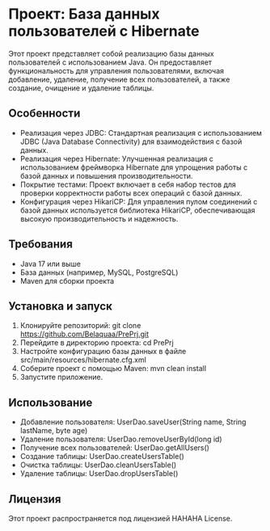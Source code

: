 # Проект: База данных пользователей с Hibernate

Этот проект представляет собой реализацию базы данных пользователей с использованием Java. Он предоставляет функциональность для управления пользователями, включая добавление, удаление, получение всех пользователей, а также создание, очищение и удаление таблицы.

## Особенности

- Реализация через JDBC: Стандартная реализация с использованием JDBC (Java Database Connectivity) для взаимодействия с базой данных.
- Реализация через Hibernate: Улучшенная реализация с использованием фреймворка Hibernate для упрощения работы с базой данных и повышения производительности.
- Покрытие тестами: Проект включает в себя набор тестов для проверки корректности работы всех операций с базой данных.
- Конфигурация через HikariCP: Для управления пулом соединений с базой данных используется библиотека HikariCP, обеспечивающая высокую производительность и надежность.

## Требования

- Java 17 или выше
- База данных (например, MySQL, PostgreSQL)
- Maven для сборки проекта

## Установка и запуск

1. Клонируйте репозиторий: git clone https://github.com/Belaquaa/PrePrj.git
2. Перейдите в директорию проекта: cd PrePrj
3. Настройте конфигурацию базы данных в файле src/main/resources/hibernate.cfg.xml
4. Соберите проект с помощью Maven: mvn clean install
5. Запустите приложение.

## Использование

- Добавление пользователя: UserDao.saveUser(String name, String lastName, byte age)
- Удаление пользователя: UserDao.removeUserById(long id)
- Получение всех пользователей: UserDao.getAllUsers()
- Создание таблицы: UserDao.createUsersTable()
- Очистка таблицы: UserDao.cleanUsersTable()
- Удаление таблицы: UserDao.dropUsersTable()

## Лицензия

Этот проект распространяется под лицензией HAHAHA License.
